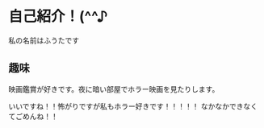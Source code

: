 # 自己紹介！(^^♪
私の名前はふうたです

## 趣味
映画鑑賞が好きです。夜に暗い部屋でホラー映画を見たりします。

いいですね！！怖がりですが私もホラー好きです！！！！！
なかなかできなくてごめんね！！